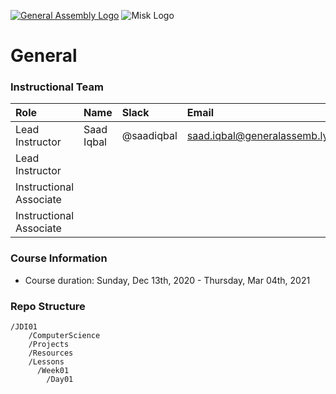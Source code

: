 [![General Assembly Logo](https://camo.githubusercontent.com/1a91b05b8f4d44b5bbfb83abac2b0996d8e26c92/687474703a2f2f692e696d6775722e636f6d2f6b6538555354712e706e67)](https://generalassemb.ly/education/web-development-immersive)
![Misk Logo](https://i.ibb.co/KmXhJbm/Webp-net-resizeimage-1.png)

# General


### Instructional Team

|Role        | Name            | Slack       | Email |
|:--         | :--             | :--         | :-- |
|Lead Instructor | Saad Iqbal | @saadiqbal | saad.iqbal@generalassemb.ly 
|Lead Instructor  |      |  | 
|Instructional Associate |  |  | |
|Instructional Associate |  |  |  |

### Course Information

- Course duration: Sunday, Dec 13th, 2020 - Thursday, Mar 04th, 2021 

### Repo Structure

```
/JDI01
    /ComputerScience
    /Projects
    /Resources
    /Lessons
      /Week01
        /Day01
```
